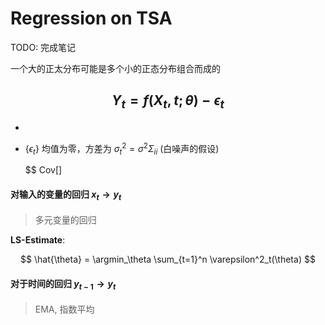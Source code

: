 # Regression on TSA

TODO: 完成笔记

一个大的正太分布可能是多个小的正态分布组合而成的

$$
    Y_t = f(X_t, t;\theta) - \epsilon_t
$$
- 
- 
- $\{\epsilon_t\}$ 均值为零，方差为 $\sigma_t^2 = \sigma^2 \Sigma_{ii}$ (白噪声的假设)

    $$ Cov[]

#### 对输入的变量的回归 $x_t \to y_t$

> 多元变量的回归

**LS-Estimate**:

$$
    \hat{\theta} = \argmin_\theta \sum_{t=1}^n \varepsilon^2_t(\theta)
$$



#### 对于时间的回归 $y_{t-1} \to y_t$

> EMA, 指数平均